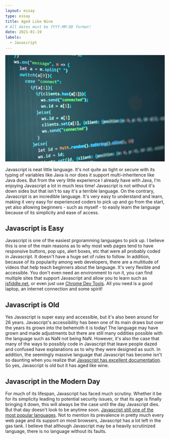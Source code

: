 ```yaml
---
layout: essay
type: essay
title: Aged Like Wine
# All dates must be YYYY-MM-DD format!
date: 2021-01-19
labels:
  - Javascript
---
```


<img class="ui large right fluid image" src="../images/javascript.jpg">


Javascript is neat little language. It's not quite as tight or secure with its typing of variables like Java is nor does it support multi-inheritence like Java does. But from the very little experience I already have with Java, I'm enjoying Javascript a lot in much less time! Javascript is not without it's down sides but that isn't to say it's a terrible language. On the contrary, Javascript is an incredible language. It's very easy to understand and learn, making it very easy for experienced coders to pick up and go from the start, yet also allowing beginners - such as myself - to easily learn the language because of its simplicity and ease of access.

## Javascript is Easy

Javascript is one of the easiest prgoramming languages to pick up. I believe this is one of the main reasons as to why most web pages tend to have responsive buttons, pop ups, alert boxes, etc that were all probably coded in Javascript. It doesn't have a huge set of rules to follow. In addition, because of its popularity among web developers, there are a multitude of videos that help teach beginners about the language. It's very flexible and accessible. You don't even need an environment to run it, you can find multiple sites that support Javascript and allow you to learn such as [jsfiddle.net](https://jsfiddle.net/), or even just use [Chrome Dev Tools](https://developers.google.com/web/tools/chrome-devtools). All you need is a good laptop, an internet connection and some spirit!

## Javascript is Old

Yes Javascript is super easy and accessible, but it's also been around for 26 years. Javascript's accessibility has been one of its main draws but over the years its grown into the behemoth it is today! The language may have grown and made adjustments but there are still many oddities possible with the language such as NaN not being NaN. However, it's also the case that many of the ways to possibly code in Javascript that leave people dazed and confused have explanations as to why they were designed as such. In addition, the seemingly massive language that Javascript has become isn't so daunting when you realize that [Javascript has excellent documentation](https://developer.mozilla.org/en-US/docs/Web/JavaScript). So yes, Javascript is old but it has aged like wine.

## Javascript in the Modern Day

For much of its lifespan, Javascript has faced much scrutiny. Whether it be for its simplicity leading to potential security issues, or that its age is finally bringing it down, this will always be the case until the day Javascript dies. But that day doesn't look to be anytime soon. [Javascript still one of the most popular languages](https://developer.mozilla.org/en-US/docs/Web/JavaScript). Not to mention its prevalence in pretty much every web page and its support on most browsers, Javascript has a lot left in the gas tank. I believe that although Javascript may be a heavily scrutinized language, there is no language without its faults.
